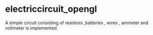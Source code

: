 # electriccircuit_opengl
A simple circuit consisting of resistors ,batteries , wires , ammeter and voltmeter is implemented.
